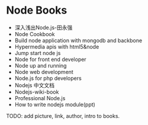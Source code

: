 Node Books
======

* 深入浅出Node.js-田永强
* Node Cookbook
* Build node application with mongodb and backbone
* Hypermedia apis with html5&node
* Jump start node js
* Node for front end developer
* Node up and running
* Node web development
* Node.js for php developers
* Nodejs 中文文档
* Nodejs-wiki-book
* Professional Node.js
* How to write nodejs module(ppt)


TODO:
    add picture, link, author, intro to books.